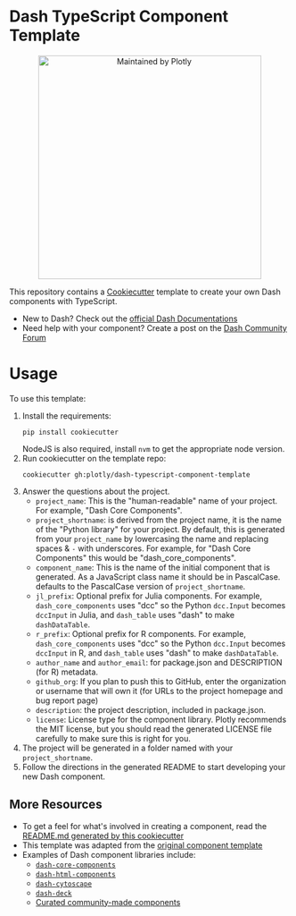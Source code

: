 # Dash TypeScript Component Template

<div align="center">
  <a href="https://dash.plotly.com/project-maintenance">
    <img src="https://dash.plotly.com/assets/images/maintained-by-plotly.png" width="400px" alt="Maintained by Plotly">
  </a>
</div>


This repository contains a [Cookiecutter](https://github.com/audreyr/cookiecutter) template to create your own Dash components with TypeScript.

- New to Dash? Check out the [official Dash Documentations](https://dash.plotly.com)
- Need help with your component? Create a post on the [Dash Community Forum](https://community.plotly.com/c/dash)

# Usage

To use this template:

1. Install the requirements:
   ```shell
   pip install cookiecutter
   ```
   NodeJS is also required, install `nvm` to get the appropriate node version.
3. Run cookiecutter on the template repo:
   ```shell
   cookiecutter gh:plotly/dash-typescript-component-template
    ```
3. Answer the questions about the project.
    - `project_name`: This is the "human-readable" name of your project. For example, "Dash Core Components".
    - `project_shortname`: is derived from the project name, it is the name of the "Python library" for your project. By default, this is generated from your `project_name` by lowercasing the name and replacing spaces & `-` with underscores. For example, for "Dash Core Components" this would be "dash_core_components".
    - `component_name`: This is the name of the initial component that is generated. As a JavaScript class name it should be in PascalCase. defaults to the PascalCase version of `project_shortname`.
    - `jl_prefix`: Optional prefix for Julia components. For example, `dash_core_components` uses "dcc" so the Python `dcc.Input` becomes `dccInput` in Julia, and `dash_table` uses "dash" to make `dashDataTable`.
    - `r_prefix`: Optional prefix for R components. For example, `dash_core_components` uses "dcc" so the Python `dcc.Input` becomes `dccInput` in R, and `dash_table` uses "dash" to make `dashDataTable`.
    - `author_name` and `author_email`: for package.json and DESCRIPTION (for R) metadata.
    - `github_org`: If you plan to push this to GitHub, enter the organization or username that will own it (for URLs to the project homepage and bug report page)
    - `description`: the project description, included in package.json.
    - `license`: License type for the component library. Plotly recommends the MIT license, but you should read the generated LICENSE file carefully to make sure this is right for you.
4. The project will be generated in a folder named with your `project_shortname`.
5. Follow the directions in the generated README to start developing your new Dash component.

## More Resources

- To get a feel for what's involved in creating a component, read the [README.md generated by this cookiecutter](%7B%7Bcookiecutter.project_shortname%7D%7D/README.md)
- This template was adapted from the [original component template](https://github.com/plotly/dash-component-boilerplate)
- Examples of Dash component libraries include:
    - [`dash-core-components`](https://github.com/plotly/dash-core-components)
    - [`dash-html-components`](https://github.com/plotly/dash-html-components)
    - [`dash-cytoscape`](https://github.com/plotly/dash-cytoscape)
    - [`dash-deck`](https://github.com/plotly/dash-deck)
    - [Curated community-made components](https://plotly.com/dash-community-components/)
